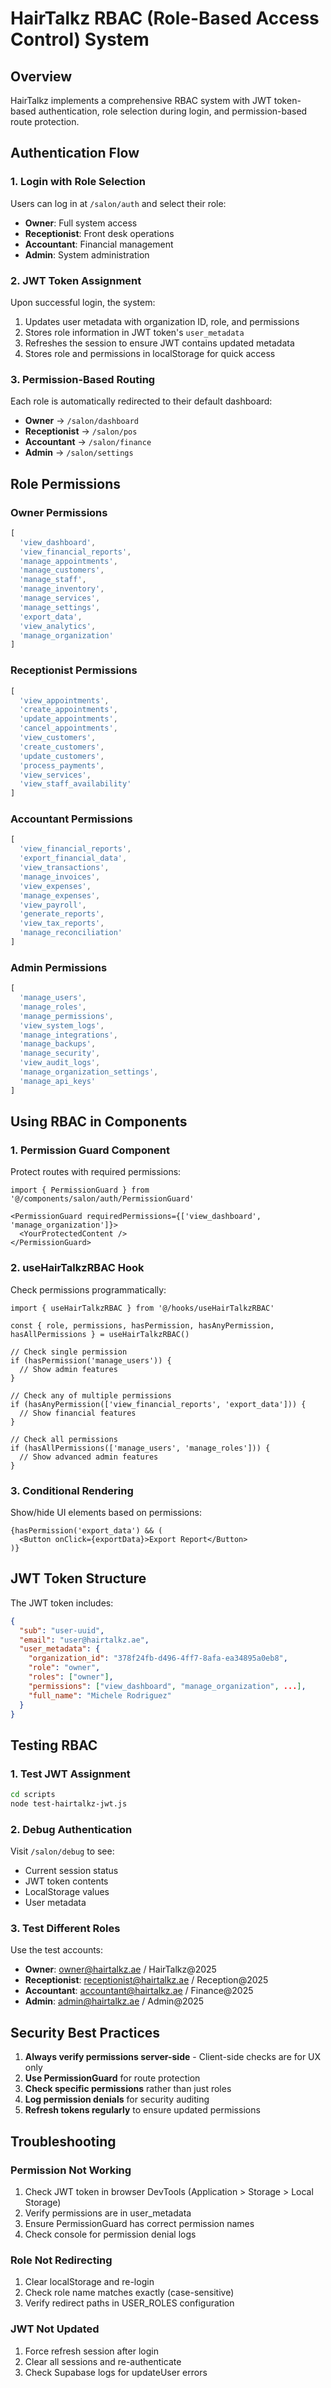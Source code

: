 # HairTalkz RBAC (Role-Based Access Control) System

## Overview
HairTalkz implements a comprehensive RBAC system with JWT token-based authentication, role selection during login, and permission-based route protection.

## Authentication Flow

### 1. Login with Role Selection
Users can log in at `/salon/auth` and select their role:
- **Owner**: Full system access
- **Receptionist**: Front desk operations
- **Accountant**: Financial management
- **Admin**: System administration

### 2. JWT Token Assignment
Upon successful login, the system:
1. Updates user metadata with organization ID, role, and permissions
2. Stores role information in JWT token's `user_metadata`
3. Refreshes the session to ensure JWT contains updated metadata
4. Stores role and permissions in localStorage for quick access

### 3. Permission-Based Routing
Each role is automatically redirected to their default dashboard:
- **Owner** → `/salon/dashboard`
- **Receptionist** → `/salon/pos`
- **Accountant** → `/salon/finance`
- **Admin** → `/salon/settings`

## Role Permissions

### Owner Permissions
```javascript
[
  'view_dashboard',
  'view_financial_reports',
  'manage_appointments',
  'manage_customers',
  'manage_staff',
  'manage_inventory',
  'manage_services',
  'manage_settings',
  'export_data',
  'view_analytics',
  'manage_organization'
]
```

### Receptionist Permissions
```javascript
[
  'view_appointments',
  'create_appointments',
  'update_appointments',
  'cancel_appointments',
  'view_customers',
  'create_customers',
  'update_customers',
  'process_payments',
  'view_services',
  'view_staff_availability'
]
```

### Accountant Permissions
```javascript
[
  'view_financial_reports',
  'export_financial_data',
  'view_transactions',
  'manage_invoices',
  'view_expenses',
  'manage_expenses',
  'view_payroll',
  'generate_reports',
  'view_tax_reports',
  'manage_reconciliation'
]
```

### Admin Permissions
```javascript
[
  'manage_users',
  'manage_roles',
  'manage_permissions',
  'view_system_logs',
  'manage_integrations',
  'manage_backups',
  'manage_security',
  'view_audit_logs',
  'manage_organization_settings',
  'manage_api_keys'
]
```

## Using RBAC in Components

### 1. Permission Guard Component
Protect routes with required permissions:
```tsx
import { PermissionGuard } from '@/components/salon/auth/PermissionGuard'

<PermissionGuard requiredPermissions={['view_dashboard', 'manage_organization']}>
  <YourProtectedContent />
</PermissionGuard>
```

### 2. useHairTalkzRBAC Hook
Check permissions programmatically:
```tsx
import { useHairTalkzRBAC } from '@/hooks/useHairTalkzRBAC'

const { role, permissions, hasPermission, hasAnyPermission, hasAllPermissions } = useHairTalkzRBAC()

// Check single permission
if (hasPermission('manage_users')) {
  // Show admin features
}

// Check any of multiple permissions
if (hasAnyPermission(['view_financial_reports', 'export_data'])) {
  // Show financial features
}

// Check all permissions
if (hasAllPermissions(['manage_users', 'manage_roles'])) {
  // Show advanced admin features
}
```

### 3. Conditional Rendering
Show/hide UI elements based on permissions:
```tsx
{hasPermission('export_data') && (
  <Button onClick={exportData}>Export Report</Button>
)}
```

## JWT Token Structure

The JWT token includes:
```json
{
  "sub": "user-uuid",
  "email": "user@hairtalkz.ae",
  "user_metadata": {
    "organization_id": "378f24fb-d496-4ff7-8afa-ea34895a0eb8",
    "role": "owner",
    "roles": ["owner"],
    "permissions": ["view_dashboard", "manage_organization", ...],
    "full_name": "Michele Rodriguez"
  }
}
```

## Testing RBAC

### 1. Test JWT Assignment
```bash
cd scripts
node test-hairtalkz-jwt.js
```

### 2. Debug Authentication
Visit `/salon/debug` to see:
- Current session status
- JWT token contents
- LocalStorage values
- User metadata

### 3. Test Different Roles
Use the test accounts:
- **Owner**: owner@hairtalkz.ae / HairTalkz@2025
- **Receptionist**: receptionist@hairtalkz.ae / Reception@2025
- **Accountant**: accountant@hairtalkz.ae / Finance@2025
- **Admin**: admin@hairtalkz.ae / Admin@2025

## Security Best Practices

1. **Always verify permissions server-side** - Client-side checks are for UX only
2. **Use PermissionGuard** for route protection
3. **Check specific permissions** rather than just roles
4. **Log permission denials** for security auditing
5. **Refresh tokens regularly** to ensure updated permissions

## Troubleshooting

### Permission Not Working
1. Check JWT token in browser DevTools (Application > Storage > Local Storage)
2. Verify permissions are in user_metadata
3. Ensure PermissionGuard has correct permission names
4. Check console for permission denial logs

### Role Not Redirecting
1. Clear localStorage and re-login
2. Check role name matches exactly (case-sensitive)
3. Verify redirect paths in USER_ROLES configuration

### JWT Not Updated
1. Force refresh session after login
2. Clear all sessions and re-authenticate
3. Check Supabase logs for updateUser errors